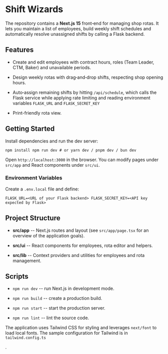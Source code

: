 Shift Wizards
===============

The repository contains a **Next.js 15** front‑end for managing shop rotas. It lets you maintain a list of employees, build weekly shift schedules and automatically resolve unassigned shifts by calling a Flask backend.

Features
--------

-   Create and edit employees with contract hours, roles (Team Leader, CTM, Baker) and unavailable periods.

-   Design weekly rotas with drag‑and‑drop shifts, respecting shop opening hours.

-   Auto‑assign remaining shifts by hitting `/api/schedule`, which calls the Flask service while applying rate limiting and reading environment variables `FLASK_URL` and `FLASK_SECRET_KEY`  
-   Print-friendly rota view.

Getting Started
---------------

Install dependencies and run the dev server:

`npm install
npm run dev # or yarn dev / pnpm dev / bun dev  `

Open `http://localhost:3000` in the browser. You can modify pages under `src/app` and React components under `src/ui`.

### Environment Variables

Create a `.env.local` file and define:

`FLASK_URL=<URL of your Flask backend> FLASK_SECRET_KEY=<API key expected by Flask> `

Project Structure
-----------------

-   **src/app** -- Next.js routes and layout (see `src/app/page.tsx` for an overview of the application goals).

-   **src/ui** -- React components for employees, rota editor and helpers.

-   **src/lib** -- Context providers and utilities for employees and rota management.

Scripts
-------

-   `npm run dev` -- run Next.js in development mode.

-   `npm run build` -- create a production build.

-   `npm run start` -- start the production server.

-   `npm run lint` -- lint the source code.

The application uses Tailwind CSS for styling and leverages `next/font` to load local fonts. The sample configuration for Tailwind is in `tailwind.config.ts`

.
